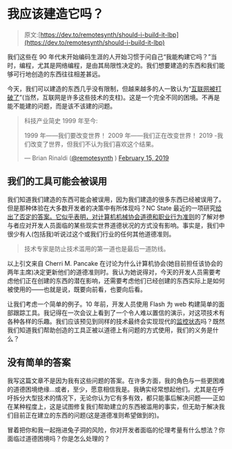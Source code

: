 # 我应该建造它吗？

> 原文:[https://dev.to/remotesynth/should-i-build-it-lbp](https://dev.to/remotesynth/should-i-build-it-lbp)

我们这些在 90 年代末开始编码生涯的人开始习惯于问自己“我能构建它吗？”当时，编程，尤其是网络编程，是由其局限性决定的。我们想要建造的东西和我们能够可行地创造的东西往往相差甚远。

今天，我们可以建造的东西几乎没有限制，但越来越多的人一致认为“[互联网被打破了](https://www.washingtonpost.com/opinions/congress-knows-the-internet-is-broken-its-time-to-start-fixing-it/2019/06/04/accc84b4-86fe-11e9-98c1-e945ae5db8fb_story.html?noredirect=on&utm_term=.afbc35cebc6f)”(当然，互联网是许多这些技术的支柱)。这是一个完全不同的困境。不再是能不能建的问题，而是该不该建的问题。

> 科技产业简史 1999 年至今:
> 
> 1999 年——我们要改变世界！
> 2009 年——我们正在改变世界！
> 2019 -我们改变了世界，但我们不认为我们喜欢这个结果。
> 
> — Brian Rinaldi ([@remotesynth](https://dev.to/remotesynth) ) [February 15, 2019](https://twitter.com/remotesynth/status/1096409737263005698?ref_src=twsrc%5Etfw)

## 我们的工具可能会被误用

我们知道我们建造的东西可能会被误用，因为我们建造的很多东西已经被误用了。但是那种体验在大多数开发者的决策中有所体现吗？NC State 最近的一项研究[给出了否定的答案。它似乎表明，对](https://news.ncsu.edu/2018/10/software-developer-ethics/)[计算机机械协会道德和职业行为准则](https://www.acm.org/code-of-ethics)的了解对参与者应对开发人员面临的某些现实世界道德状况的方式没有影响。事实是，我们中很少有人(包括我)听说过这个或我们行业的任何其他道德准则。

> 技术专家是防止技术滥用的第一道也是最后一道防线。

以上引文来自 Cherri M. Pancake 在讨论为什么计算机协会(她目前担任该协会的两年主席)决定更新他们的道德准则时。我认为她说得对，今天的开发人员需要考虑他们正在创建的东西的潜在影响，还需要考虑他们已经创建的东西实际上是如何被使用的——也就是说，既要向前看，也要向后看。

让我们考虑一个简单的例子。10 年前，开发人员使用 Flash 为 web 构建简单的面部跟踪工具。我记得在一次会议上看到了一个令人难以置信的演示，对这项技术有各种各样的乐趣。我们应该预见到同样的技术最终会实现现代的[监控状态](https://en.m.wikipedia.org/wiki/Mass_surveillance)吗？既然我们知道我们帮助创造的工具正被以道德上有问题的方式使用，我们的义务是什么？

## [](#no-easy-answers)没有简单的答案

我写这篇文章不是因为我有这些问题的答案。在许多方面，我的角色与一些更困难的道德困境绝缘...或者，至少，愿意相信我是。我确实经常想起他们。尤其是在呼吁拆分大型技术的情况下，无论你认为它有多有效，都只能事后解决问题——正如在某种程度上，这是试图修复我们帮助建立的东西被滥用的事实，但无助于解决我们目前正在建立的东西的问题(这是道德准则希望做到的)。

冒着把你和我一起拖进兔子洞的风险，你对开发者面临的伦理考量有什么想法？你面临过道德困境吗？你是怎么处理的？